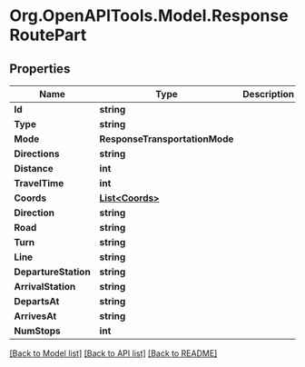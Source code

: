 # Org.OpenAPITools.Model.ResponseRoutePart
## Properties

Name | Type | Description | Notes
------------ | ------------- | ------------- | -------------
**Id** | **string** |  | 
**Type** | **string** |  | 
**Mode** | **ResponseTransportationMode** |  | 
**Directions** | **string** |  | 
**Distance** | **int** |  | 
**TravelTime** | **int** |  | 
**Coords** | [**List&lt;Coords&gt;**](Coords.md) |  | 
**Direction** | **string** |  | [optional] 
**Road** | **string** |  | [optional] 
**Turn** | **string** |  | [optional] 
**Line** | **string** |  | [optional] 
**DepartureStation** | **string** |  | [optional] 
**ArrivalStation** | **string** |  | [optional] 
**DepartsAt** | **string** |  | [optional] 
**ArrivesAt** | **string** |  | [optional] 
**NumStops** | **int** |  | [optional] 

[[Back to Model list]](../README.md#documentation-for-models) [[Back to API list]](../README.md#documentation-for-api-endpoints) [[Back to README]](../README.md)

